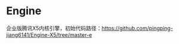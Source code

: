 Engine
===============

企业版腾讯X5内核引擎，初始代码路径：https://github.com/pingping-jiang6141/Engine-X5/tree/master-e